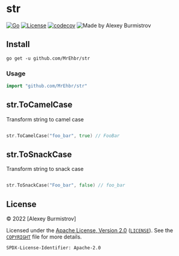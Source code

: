 # str

[![Go](https://github.com/MrEhbr/str/actions/workflows/go.yml/badge.svg)](https://github.com/MrEhbr/str/actions/workflows/go.yml)
[![License](https://img.shields.io/badge/license-Apache--2.0%20%2F%20MIT-%2397ca00.svg)](https://github.com/MrEhbr/str/blob/master/COPYRIGHT)
[![codecov](https://codecov.io/gh/MrEhbr/str/branch/master/graph/badge.svg)](https://codecov.io/gh/MrEhbr/str)
![Made by Alexey Burmistrov](https://img.shields.io/badge/made%20by-Alexey%20Burmistrov-blue.svg?style=flat)

## Install

```console
go get -u github.com/MrEhbr/str
```

### Usage

```go
import "github.com/MrEhbr/str"
```

## str.ToCamelCase

Transform string to camel case

```go

str.ToCamelCase("foo_bar", true) // FooBar
```

## str.ToSnackCase

Transform string to snack case

```go

str.ToSnackCase("Foo_bar", false) // foo_bar
```

## License

© 2022 [Alexey Burmistrov]

Licensed under the [Apache License, Version 2.0](https://www.apache.org/licenses/LICENSE-2.0) ([`LICENSE`](LICENSE)). See the [`COPYRIGHT`](COPYRIGHT) file for more details.

`SPDX-License-Identifier: Apache-2.0`
